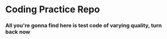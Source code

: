 # Coding Practice Repo

### All you're gonna find here is test code of varying quality, turn back now
